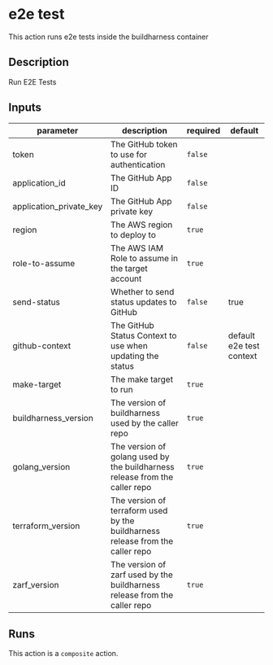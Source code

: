 # e2e test

This action runs e2e tests inside the buildharness container

<!-- action-docs-description -->
## Description

Run E2E Tests
<!-- action-docs-description -->

<!-- action-docs-inputs -->
## Inputs

| parameter | description | required | default |
| --- | --- | --- | --- |
| token | The GitHub token to use for authentication | `false` |  |
| application_id | The GitHub App ID | `false` |  |
| application_private_key | The GitHub App private key | `false` |  |
| region | The AWS region to deploy to | `true` |  |
| role-to-assume | The AWS IAM Role to assume in the target account | `true` |  |
| send-status | Whether to send status updates to GitHub | `false` | true |
| github-context | The GitHub Status Context to use when updating the status | `false` | default e2e test context |
| make-target | The make target to run | `true` |  |
| buildharness_version | The version of buildharness used by the caller repo | `true` |  |
| golang_version | The version of golang used by the buildharness release from the caller repo | `true` |  |
| terraform_version | The version of terraform used by the buildharness release from the caller repo | `true` |  |
| zarf_version | The version of zarf used by the buildharness release from the caller repo | `true` |  |
<!-- action-docs-inputs -->

<!-- action-docs-outputs -->

<!-- action-docs-outputs -->

<!-- action-docs-runs -->
## Runs

This action is a `composite` action.
<!-- action-docs-runs -->
